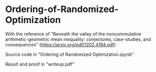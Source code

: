 # Ordering-of-Randomized-Optimization

With the reference of "Beneath the valley of the noncommutative arithmetic-geometric
mean inequality: conjectures, case-studies, and consequences" (https://arxiv.org/pdf/1202.4184.pdf)


Source code in "Ordering of Randomized Optimization.ipynb"

Result and proof in "writeup.pdf"
